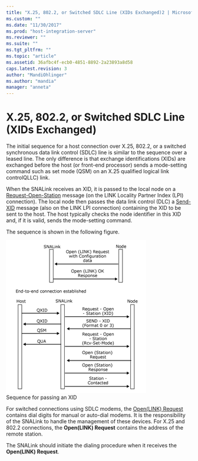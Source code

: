 ```yaml
---
title: "X.25, 802.2, or Switched SDLC Line (XIDs Exchanged)2 | Microsoft Docs"
ms.custom: ""
ms.date: "11/30/2017"
ms.prod: "host-integration-server"
ms.reviewer: ""
ms.suite: ""
ms.tgt_pltfrm: ""
ms.topic: "article"
ms.assetid: 36afbc4f-ecb0-4851-8892-2a23893a8d58
caps.latest.revision: 3
author: "MandiOhlinger"
ms.author: "mandia"
manager: "anneta"
---
```

# X.25, 802.2, or Switched SDLC Line (XIDs Exchanged)
The initial sequence for a host connection over X.25, 802.2, or a switched synchronous data link control (SDLC) line is similar to the sequence over a leased line. The only difference is that exchange identifications (XIDs) are exchanged before the host (or front-end processor) sends a mode-setting command such as set mode (QSM) on an X.25 qualified logical link controlQLLC) link.  
  
 When the SNALink receives an XID, it is passed to the local node on a [Request-Open-Station](./request-open-station1.md) message (on the LINK Locality Partner Index (LPI) connection). The local node then passes the data link control (DLC) a [Send-XID](./send-xid2.md) message (also on the LINK LPI connection) containing the XID to be sent to the host. The host typically checks the node identifier in this XID and, if it is valid, sends the mode-setting command.  
  
 The sequence is shown in the following figure.  
  
 ![](../core/media/dev3c.gif "dev3c")  
Sequence for passing an XID  
  
 For switched connections using SDLC modems, the [Open(LINK) Request](./open-link-request1.md) contains dial digits for manual or auto-dial modems. It is the responsibility of the SNALink to handle the management of these devices. For X.25 and 802.2 connections, the **Open(LINK) Request** contains the address of the remote station.  
  
 The SNALink should initiate the dialing procedure when it receives the **Open(LINK) Request**.